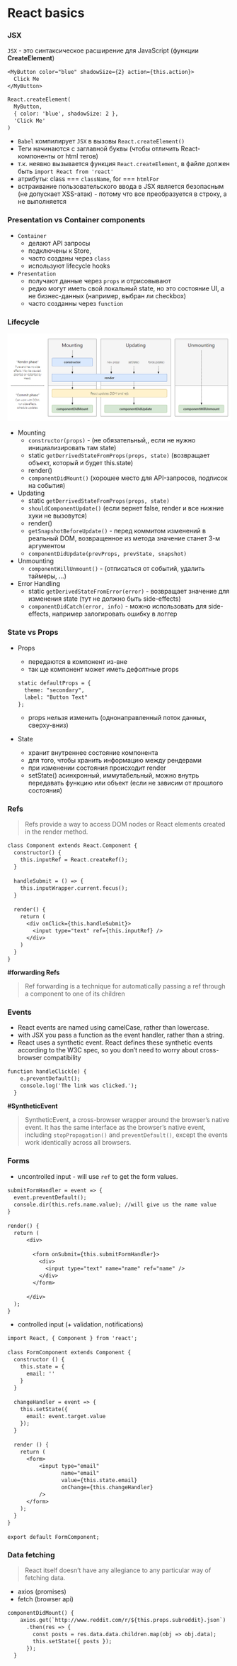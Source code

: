 # React basics

### JSX

`JSX` - это синтаксическое расширение для JavaScript \(функции **CreateElement**\)

```text
<MyButton color="blue" shadowSize={2} action={this.action}>
  Click Me
</MyButton>
```

```text
React.createElement(
  MyButton,
  { color: 'blue', shadowSize: 2 },
  'Click Me'
)
```

* `Babel` компилирует `JSX` в вызовы `React.createElement()`
* Теги начинаются с заглавной буквы \(чтобы отличить React-компоненты от html тегов\)
* т.к. неявно вызывается функция `React.createElement`, в файле должен быть `import React from 'react'`
* атрибуты: class === `className`, for === `htmlFor`
* встраивание пользовательского ввода в JSX является безопасным \(не допускает XSS-атак\) - потому что все преобразуется в строку, а не выполняется

### Presentation vs Container components

* `Container`
  * делают API запросы
  * подключены к Store,
  * часто созданы через `class`
  * используют lifecycle hooks
* `Presentation`
  * получают данные через `props` и отрисовывают
  * редко могут иметь свой локальный state, но это состояние UI, а не бизнес-данных \(например, выбран ли checkbox\)
  * часто созданны через `function`

### Lifecycle

![](../../.gitbook/assets/image%20%2823%29.png)

* Mounting
  * `constructor(props)` - \(не обязательный,, если не нужно инициализировать там state\)
  * static `getDerrivedStateFromProps(props, state)` \(возвращает объект, который и будет this.state\)
  * render\(\)
  * `componentDidMount()` \(хорошее место для API-запросов, подписок на события\)
* Updating
  * static `getDerrivedStateFromProps(props, state)`
  * `shouldComponentUpdate()` \(если вернет false, render и все нижние хуки не вызовутся\)
  * render\(\)
  * `getSnapshotBeforeUpdate()` - перед коммитом изменений в реальный DOM, возвращенное из метода значение станет 3-м аргументом
  * `componentDidUpdate(prevProps, prevState, snapshot)`
* Unmounting
  * `componentWillUnmount()` - \(отписаться от событий, удалить таймеры, ...\)
* Error Handling
  * static `getDerivedStateFromError(error)` - возвращает значение для изменения state \(тут не должно быть side-effects\)
  * `componentDidCatch(error, info)` - можно использовать для side-effects, например залогировать ошибку в логгер

### State vs Props

* Props

  * передаются в компонент из-вне
  * так ще компонент может иметь дефолтные props

  ```text
  static defaultProps = {
    theme: "secondary",
    label: "Button Text"
  };
  ```

  * props нельзя изменить \(однонаправленный поток данных, сверху-вниз\)

* State
  * хранит внутреннее состояние компонента
  * для того, чтобы хранить информацию между рендерами
  * при изменении состояния происходит render
  * setState\(\) асинхронный, иммутабельный, можно внутрь передавать функцию или объект \(если не зависим от прошлого состояния\)

### Refs

> Refs provide a way to access DOM nodes or React elements created in the render method.

```text
class Component extends React.Component {
  constructor() {
    this.inputRef = React.createRef();
  }

  handleSubmit = () => {
    this.inputWrapper.current.focus();
  }

  render() {
    return (
      <div onClick={this.handleSubmit}>
        <input type="text" ref={this.inputRef} />
      </div>
    )
  }
}
```

**\#forwarding Refs**

> Ref forwarding is a technique for automatically passing a ref through a component to one of its children

### Events

* React events are named using camelCase, rather than lowercase.
* with JSX you pass a function as the event handler, rather than a string.
* React uses a synthetic event. React defines these synthetic events according to the W3C spec, so you don’t need to worry about cross-browser compatibility

```text
function handleClick(e) {
    e.preventDefault();
    console.log('The link was clicked.');
  }
```

**\#SyntheticEvent**

> SyntheticEvent, a cross-browser wrapper around the browser’s native event. It has the same interface as the browser’s native event, including `stopPropagation()` and `preventDefault()`, except the events work identically across all browsers.

### Forms

* uncontrolled input - will use `ref` to get the form values.

```text
submitFormHandler = event => {
  event.preventDefault();
  console.dir(this.refs.name.value); //will give us the name value
}

render() {
  return (
      <div>

        <form onSubmit={this.submitFormHandler}>
          <div>
            <input type="text" name="name" ref="name" />
          </div>
        </form>

      </div>
  );
}
```

* controlled input \(+ validation, notifications\)

```text
import React, { Component } from 'react';

class FormComponent extends Component {
  constructor () {
    this.state = {
      email: ''
    }
  }
  
  changeHandler = event => {
    this.setState({
      email: event.target.value
    });
  }

  render () {
    return (
      <form>
          <input type="email" 
                 name="email"   
                 value={this.state.email} 
                 onChange={this.changeHandler} 
          />
      </form>
    );        
  }
}

export default FormComponent;
```

### Data fetching

> React itself doesn’t have any allegiance to any particular way of fetching data.

* axios \(promises\)
* fetch \(browser api\)

```text
componentDidMount() {
    axios.get(`http://www.reddit.com/r/${this.props.subreddit}.json`)
      .then(res => {
        const posts = res.data.data.children.map(obj => obj.data);
        this.setState({ posts });
      });
  }
```

